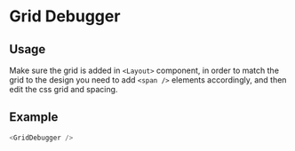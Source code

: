 # Grid Debugger

## Usage
Make sure the grid is added in `<Layout>` component, in order to match the grid to the design you need to add `<span />` elements accordingly, and then edit the css grid and spacing.

## Example
```javascript
<GridDebugger />

```